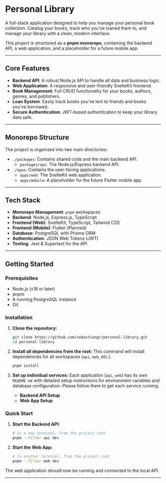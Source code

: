 # Personal Library

A full-stack application designed to help you manage your personal book collection. Catalog your books, track who you've loaned them to, and manage your library with a clean, modern interface.

This project is structured as a **pnpm monorepo**, containing the backend API, a web application, and a placeholder for a future mobile app.

---

## Core Features

-   **Backend API**: A robust Node.js API to handle all data and business logic.
-   **Web Application**: A responsive and user-friendly SvelteKit frontend.
-   **Book Management**: Full CRUD functionality for your books, authors, genres, and publishers.
-   **Loan System**: Easily track books you've lent to friends and books you've borrowed.
-   **Secure Authentication**: JWT-based authentication to keep your library data safe.

---

## Monorepo Structure

The project is organized into two main directories:

-   `./packages`: Contains shared code and the main backend API.
    -   `packages/api`: The Node.js/Express backend API.
-   `./apps`: Contains the user-facing applications.
    -   `apps/web`: The SvelteKit web application.
    -   `apps/mobile`: A placeholder for the future Flutter mobile app.

---

## Tech Stack

-   **Monorepo Management**: `pnpm` workspaces
-   **Backend**: Node.js, Express.js, TypeScript
-   **Frontend (Web)**: SvelteKit, TypeScript, Tailwind CSS
-   **Frontend (Mobile)**: Flutter (Planned)
-   **Database**: PostgreSQL with Prisma ORM
-   **Authentication**: JSON Web Tokens (JWT)
-   **Testing**: Jest & Supertest for the API

---

## Getting Started

### Prerequisites

-   Node.js (v18 or later)
-   pnpm
-   A running PostgreSQL instance
-   Git

### Installation

1.  **Clone the repository:**
    ```bash
    git clone https://github.com/sebastiangr/personal-library.git
    cd personal-library
    ```

2.  **Install all dependencies from the root:**
    This command will install dependencies for all workspaces (`api`, `web`, etc.).
    ```bash
    pnpm install
    ```

3.  **Set up individual services:**
    Each application (`api`, `web`) has its own `README.md` with detailed setup instructions for environment variables and database configuration. Please follow them to get each service running.

    -   **Backend API Setup**
    -   **Web App Setup**

### Quick Start

1.  **Start the Backend API:**
    ```bash
    # In a new terminal, from the project root
    pnpm --filter api dev
    ```

2.  **Start the Web App:**
    ```bash
    # In another terminal, from the project root
    pnpm --filter web dev
    ```

The web application should now be running and connected to the local API.

---
